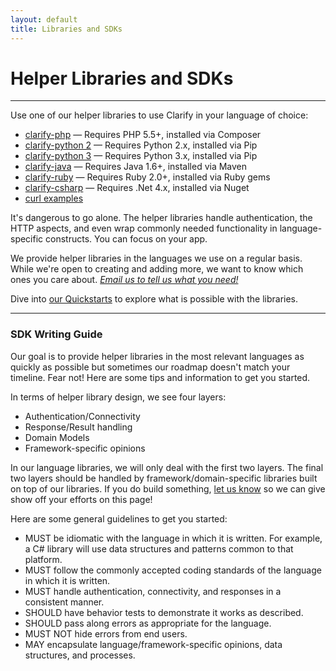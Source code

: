 ```yaml
---
layout: default
title: Libraries and SDKs
---
```


# Helper Libraries and SDKs

- - -

Use one of our helper libraries to use Clarify in your language of choice:

* [clarify-php](https://github.com/Clarify/clarify-php) &mdash; Requires PHP 5.5+, installed via Composer
* [clarify-python 2](https://github.com/Clarify/clarify_python_2) &mdash; Requires Python 2.x, installed via Pip
* [clarify-python 3](https://github.com/Clarify/clarify_python) &mdash; Requires Python 3.x, installed via Pip
* [clarify-java](https://github.com/Clarify/clarify-java) &mdash; Requires Java 1.6+, installed via Maven
* [clarify-ruby](https://github.com/Clarify/clarify-ruby) &mdash; Requires Ruby 2.0+, installed via Ruby gems
* [clarify-csharp](https://github.com/Clarify/clarify-csharp) &mdash; Requires .Net 4.x, installed via Nuget
* [curl examples](https://github.com/Clarify/clarify.github.io/tree/master/_includes/source/curl)

It's dangerous to go alone. The helper libraries handle authentication, the HTTP aspects, and even wrap commonly needed functionality in language-specific constructs. You can focus on your app.

We provide helper libraries in the languages we use on a regular basis. While we're open to creating and adding more, we want to know which ones you care about. <em><a href="mailto:support@clarify.io">Email us to tell us what you need!</a></em>

Dive into <a href="/quickstarts/">our Quickstarts</a> to explore what is possible with the libraries.

- - -

### SDK Writing Guide

Our goal is to provide helper libraries in the most relevant languages as quickly as possible but sometimes our roadmap doesn't match your timeline. Fear not! Here are some tips and information to get you started.

In terms of helper library design, we see four layers:

* Authentication/Connectivity
* Response/Result handling
* Domain Models
* Framework-specific opinions

In our language libraries, we will only deal with the first two layers. The final two layers should be handled by framework/domain-specific libraries built on top of our libraries. If you do build something, <a href="mailto:support@clarify.io">let us know</a> so we can give show off your efforts on this page!

Here are some general guidelines to get you started:

* MUST be idiomatic with the language in which it is written. For example, a C# library will use data structures and patterns common to that platform.
* MUST follow the commonly accepted coding standards of the language in which it is written.
* MUST handle authentication, connectivity, and responses in a consistent manner.
* SHOULD have behavior tests to demonstrate it works as described.
* SHOULD pass along errors as appropriate for the language.
* MUST NOT hide errors from end users.
* MAY encapsulate language/framework-specific opinions, data structures, and processes.